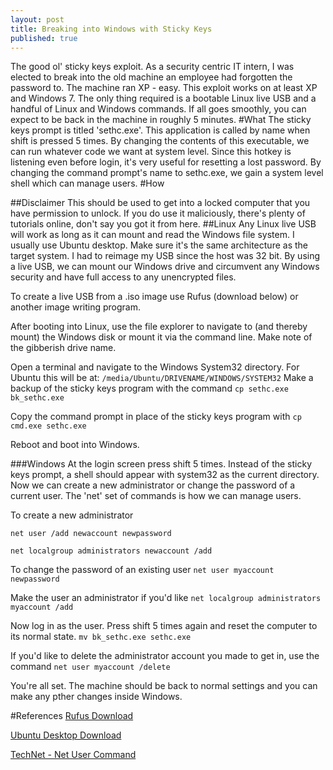 ```yaml
---
layout: post
title: Breaking into Windows with Sticky Keys
published: true
---
```

The good ol' sticky keys exploit. As a security centric IT intern, I was elected to break into the old machine an employee had forgotten the password to. The machine ran XP - easy. This exploit works on at least XP and Windows 7. The only thing required is a bootable Linux live USB and a handful of Linux and Windows commands. If all goes smoothly, you can expect to be back in the machine in roughly 5 minutes.
#What
The sticky keys prompt is titled 'sethc.exe'. This application is called by name when shift is pressed 5 times. By changing the contents of this executable, we can run whatever code we want at system level. Since this hotkey is listening even before login, it's very useful for resetting a lost password. By changing the command prompt's name to sethc.exe, we gain a system level shell which can manage users.
#How

##Disclaimer
This should be used to get into a locked computer that you have permission to unlock. If you do use it maliciously, there's plenty of tutorials online, don't say you got it from here.
##Linux
Any Linux live USB will work as long as it can mount and read the Windows file system. I usually use Ubuntu desktop. Make sure it's the same architecture as the target system. I had to reimage my USB since the host was 32 bit. By using a live USB, we can mount our Windows drive and circumvent any Windows security and have full access to any unencrypted files.

To create a live USB from a .iso image use Rufus (download below) or another image writing program.

After booting into Linux, use the file explorer to navigate to (and thereby mount) the Windows disk or mount it via the command line. Make note of the gibberish drive name.

Open a terminal and navigate to the Windows System32 directory. For Ubuntu this will be at:
`/media/Ubuntu/DRIVENAME/WINDOWS/SYSTEM32`
Make a backup of the sticky keys program with the command
`cp sethc.exe bk_sethc.exe`
    
Copy the command prompt in place of the sticky keys program with
`cp cmd.exe sethc.exe`

Reboot and boot into Windows.

###Windows
At the login screen press shift 5 times. Instead of the sticky keys prompt, a shell should appear with system32 as the current directory. Now we can create a new administrator or change the password of a current user. The 'net' set of commands is how we can manage users.

To create a new administrator
```
net user /add newaccount newpassword

net localgroup administrators newaccount /add
```

To change the password of an existing user
`net user myaccount newpassword`

Make the user an administrator if you'd like
`net localgroup administrators myaccount /add`


Now log in as the user. Press shift 5 times again and reset the computer to its normal state.
`mv bk_sethc.exe sethc.exe`


If you'd like to delete the administrator account you made to get in, use the command
`net user myaccount /delete`


You're all set. The machine should be back to normal settings and you can make any pther changes inside Windows.

#References
[Rufus Download]("https://rufus.akeo.ie/)

[Ubuntu Desktop Download]("https://www.ubuntu.com/download/desktop")

[TechNet - Net User Command]("https://technet.microsoft.com/en-us/library/bb490718.aspx")